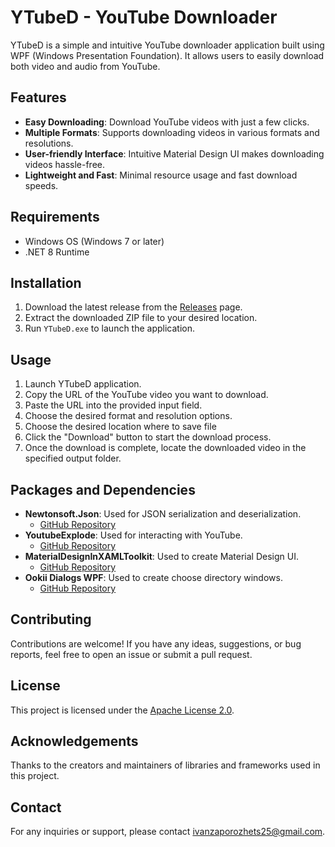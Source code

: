 # YTubeD - YouTube Downloader

YTubeD is a simple and intuitive YouTube downloader application built using WPF (Windows Presentation Foundation). It allows users to easily download both video and audio from YouTube.

## Features

- **Easy Downloading**: Download YouTube videos with just a few clicks.
- **Multiple Formats**: Supports downloading videos in various formats and resolutions.
- **User-friendly Interface**: Intuitive Material Design UI makes downloading videos hassle-free.
- **Lightweight and Fast**: Minimal resource usage and fast download speeds.

## Requirements

- Windows OS (Windows 7 or later)
- .NET 8 Runtime

## Installation

1. Download the latest release from the [Releases](https://github.com/vancoder1/YTubeD/releases) page.
2. Extract the downloaded ZIP file to your desired location.
3. Run `YTubeD.exe` to launch the application.

## Usage

1. Launch YTubeD application.
2. Copy the URL of the YouTube video you want to download.
3. Paste the URL into the provided input field.
4. Choose the desired format and resolution options.
5. Choose the desired location where to save file
6. Click the "Download" button to start the download process.
7. Once the download is complete, locate the downloaded video in the specified output folder.

## Packages and Dependencies

- **Newtonsoft.Json**: Used for JSON serialization and deserialization.
  - [GitHub Repository](https://github.com/JamesNK/Newtonsoft.Json)
- **YoutubeExplode**: Used for interacting with YouTube.
  - [GitHub Repository](https://github.com/Tyrrrz/YoutubeExplode)
- **MaterialDesignInXAMLToolkit**: Used to create Material Design UI.
  - [GitHub Repository](https://github.com/MaterialDesignInXAML/MaterialDesignInXamlToolkit)
- **Ookii Dialogs WPF**: Used to create choose directory windows.
  - [GitHub Repository](https://github.com/ookii-dialogs/ookii-dialogs-wpf)

## Contributing

Contributions are welcome! If you have any ideas, suggestions, or bug reports, feel free to open an issue or submit a pull request.

## License

This project is licensed under the [Apache License 2.0](LICENSE).

## Acknowledgements

Thanks to the creators and maintainers of libraries and frameworks used in this project.

## Contact

For any inquiries or support, please contact [ivanzaporozhets25@gmail.com](mailto:ivanzaporozhets25@gmail.com).
